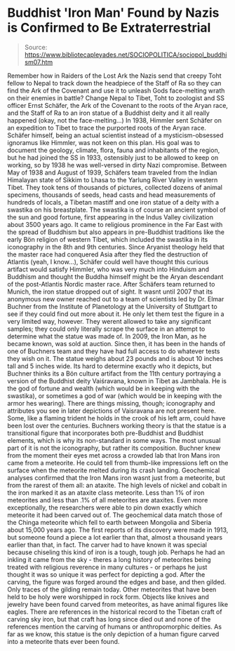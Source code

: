 # Buddhist 'Iron Man' Found by Nazis is Confirmed to Be Extraterrestrial

> Source: https://www.bibliotecapleyades.net/SOCIOPOLITICA/sociopol_buddhism07.htm

Remember how in Raiders of the Lost
Ark the Nazis send that creepy Toht fellow to Nepal to track
down the headpiece of the Staff of Ra so they can find the Ark of
the Covenant and use it to unleash Gods face-melting wrath on their
enemies in battle?
Change Nepal to Tibet, Toht to zoologist
and SS officer
Ernst Schäfer, the Ark of the Covenant to the
roots of the Aryan race, and the Staff of Ra to an
iron statue of a Buddhist deity and it all really happened
(okay, not the face-melting...)
In 1938, Himmler sent Schäfer on
an expedition to Tibet to trace the purported roots of the Aryan
race.
Schäfer himself, being an actual
scientist instead of a mysticism-obsessed ignoramus like Himmler,
was not keen on this plan. His goal was to document the geology,
climate, flora, fauna and inhabitants of the region, but he had
joined the SS in 1933, ostensibly just to be allowed to keep on
working, so by 1938 he was well-versed in dirty Nazi compromise.
Between May of 1938 and August of 1939,
Schäfers team traveled from the Indian Himalayan state of Sikkim to
Lhasa to the Yarlung River Valley in western Tibet.
They took tens of thousands of pictures,
collected dozens of animal specimens, thousands of seeds, head casts
and head measurements of hundreds of locals, a Tibetan mastiff and
one iron statue of a deity with a swastika on his breastplate.
The swastika is of course an
ancient symbol of the sun and good fortune, first appearing in the
Indus Valley civilization about 3500 years ago.
It came to religious prominence in the
Far East with the spread of Buddhism but also appears in
pre-Buddhist traditions like the early
Bön religion of western Tibet,
which included the swastika in its iconography in the 8th
and 9th centuries.
Since Aryanist theology held that the
master race had conquered Asia after they fled the
destruction of
Atlantis (yeah, I know...), Schäfer could well have thought this
curious artifact would satisfy Himmler, who was very much into
Hinduism and Buddhism and thought the Buddha himself might be the
Aryan descendant of the post-Atlantis Nordic master race.
After Schäfers team returned to Munich,
the iron statue dropped out of sight.
It wasnt until 2007 that its anonymous
new owner reached out to a team of scientists led by Dr. Elmar
Buchner from the Institute of Planetology at the University of
Stuttgart to see if they could find out more about it. He only let
them test the figure in a very limited way, however.
They werent allowed to take any
significant samples; they could only literally scrape the surface in
an attempt to determine what the statue was made of.
In 2009, the Iron Man, as he became
known, was sold at auction. Since then, it has been in the hands of
one of Buchners team and they have had full access to do whatever
tests they wish on it.
The statue weighs about 23 pounds and is
about 10 inches tall and 5 inches wide.
Its hard to determine exactly who it
depicts, but Buchner thinks its a Bön culture artifact from the 11th
century portraying a version of the Buddhist deity
Vaiśravana, known in Tibet as
Jambhala. He is the god of fortune and wealth (which would be in
keeping with the swastika), or sometimes a god of war (which would
be in keeping with the armor hes wearing).
There are things missing, though;
iconography and attributes you see in later depictions of Vaisravana
are not present here. Some, like a flaming trident he holds in the
crook of his left arm, could have been lost over the centuries.
Buchners working theory is that the
statue is a transitional figure that incorporates both pre-Buddhist
and Buddhist elements, which is why its non-standard in some ways.
The most unusual part of it is not the
iconography, but rather its composition.
Buchner knew from the moment their eyes
met across a crowded lab that Iron Mans iron came from a meteorite.
He could tell from thumb-like impressions left on the surface when
the meteorite melted during its crash landing.
Geochemical analyses confirmed that the
Iron Mans iron wasnt just from a meteorite, but from the rarest of
them all: an
ataxite.
The high levels of nickel and cobalt in
the iron marked it as an ataxite class meteorite. Less than 1% of
iron meteorites and less than .1% of all meteorites are ataxites.
Even more exceptionally, the researchers
were able to pin down exactly which meteorite it had been carved out
of.
The geochemical data match those of the
Chinga meteorite which fell to
earth between Mongolia and Siberia about 15,000 years ago. The first
reports of its discovery were made in 1913, but someone found a
piece a lot earlier than that, almost a thousand years earlier than
that, in fact.
The carver had to have known it was
special because chiseling this kind of iron is a tough, tough job.
Perhaps he had an inkling it came from
the sky - theres a long history of meteorites being treated with
religious reverence in many cultures - or perhaps he just thought it
was so unique it was perfect for depicting a god.
After the carving, the figure was forged
around the edges and base, and then gilded. Only traces of the
gilding remain today.
Other meteorites that have been held to
be holy were worshipped in rock form. Objects like knives and
jewelry have been found carved from meteorites, as have animal
figures like eagles.
There are references in the historical
record to the Tibetan craft of carving sky iron, but that craft
has long since died out and none of the references mention the
carving of humans or anthropomorphic deities.
As far as we know, this statue is the
only depiction of a human figure carved into a meteorite thats ever
been found.
